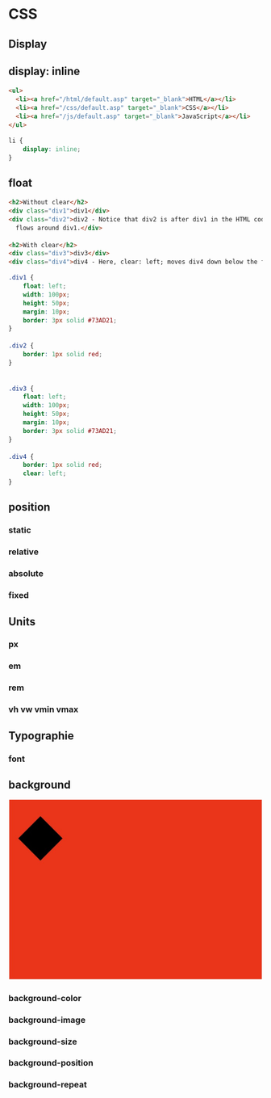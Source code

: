 # CSS
## Display


## display: inline
```html
<ul>
  <li><a href="/html/default.asp" target="_blank">HTML</a></li>
  <li><a href="/css/default.asp" target="_blank">CSS</a></li>
  <li><a href="/js/default.asp" target="_blank">JavaScript</a></li>
</ul>
```
```css
li {
    display: inline;
}
```


## float

```html
<h2>Without clear</h2>
<div class="div1">div1</div>
<div class="div2">div2 - Notice that div2 is after div1 in the HTML code. However, since div1 floats to the left, the text in div2 
  flows around div1.</div>

<h2>With clear</h2>
<div class="div3">div3</div>
<div class="div4">div4 - Here, clear: left; moves div4 down below the floating div3. The value "left" clears elements floated to the left. You can also clear "right" and "both".</div>
```
```css
.div1 {
    float: left;
    width: 100px;
    height: 50px;
    margin: 10px;
    border: 3px solid #73AD21;
}

.div2 {
    border: 1px solid red;
}


.div3 {
    float: left;
    width: 100px;
    height: 50px;
    margin: 10px;
    border: 3px solid #73AD21;
}

.div4 {
    border: 1px solid red;
    clear: left;
}
```
## position

### static

### relative
### absolute
### fixed



## Units

### px

### em

### rem

### vh vw vmin vmax


## Typographie
### font

## background
![background Position](https://github.com/helloMikkie/fundamentals/blob/master/img_001.jpg)
### background-color
### background-image
### background-size
### background-position
### background-repeat
